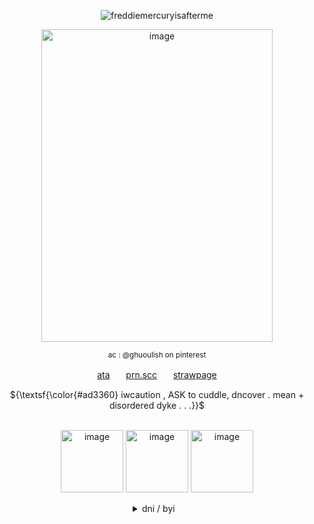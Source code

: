 

   <!-- CLICK COUNTER -->
<p align="center"> <img src="https://komarev.com/ghpvc/?username=freddiemercuryisafterme&label=^_^&color=cc004b&style=flat" alt="freddiemercuryisafterme" /> </p>
   <!-- CLICK COUNTER -->
   
   <!-- IMAGES -->
   <p align="center">
<img width="370" height="500" alt="image" src="https://files.catbox.moe/ueheil.png"/></p>
<p align="center"><sub>ac : @ghuoulish on pinterest</sub></p>


   <!-- LINKS -->
<p align="center">  <a href="https://140roaches.atabook.org/">ata</a>ㅤㅤ<a href="https://pronouns.cc/@140roaches">prn.scc</a>ㅤㅤ<a href="">strawpage</a></p>
   <!-- LINKS -->

   <p align="center">
      ${\textsf{\color{#ad3360} iwcaution , ASK to cuddle, dncover  . mean + disordered dyke . . .}}$
   <br>
  

   <!-- IMAGES -->
<br>
<p align="center">
<img width="100" height="100" alt="image" src="https://64.media.tumblr.com/5d948f9609f7952c0e9d9f2da0df8db6/3d1e741ab65cd680-32/s640x960/b0f27ae421a42de0014420660c3af6473c0550d5.gifv" />
<img width="100" height="100" alt="image" src="https://64.media.tumblr.com/bd78e465d845eaf9dc85e5147107d367/3bebae850cb83544-02/s250x400/c703ff4daa6337c4a18bfa41aa0f2d158199aafc.jpg" />
<img width="100" height="100" alt="image" src="https://64.media.tumblr.com/a6a264f75d365f26263d006b86f559bc/c52a73c5e92cb4ae-db/s250x400/904fc0fee199237151739115a3b3339302dd827f.gifv" />
</p>
   <!-- IMAGES -->
   <div align="center">
<details>

   
<summary>dni / byi⠀   </summary>

   <!-- DNI -->
   <br>
<p align="left">
  <ins><b><em>dni</em></b></ins> basic crit,, proshit, tcoaall fans, vivsiepop supporters, boyfriend to death
<br> homestuck fans also kind of Scare me so like. uuhh .. . . thin ice?? / dniuid ??
<br> under 13, exclusionists, fake claimers, antiselfship & antikin
<br> idc about f/o sharing or doubles just b chill
<br> i'll probably just block if i dont like youuuuu !!!!!11
<br> DO NOT fucking traumadump on me if i dont know you
<br> also im aroace . no i dont want to be your boyfriend
   
</p>
   <!-- DNI -->


   <!-- BYI -->
<p align="right"><ins><b><em>byi</em></b></ins> im a sharing yume !11 & <a href="https://otherkin.fandom.com/wiki/Fictionflicker">fictionflicker</a>/<a href="https://otherkin.fandom.com/wiki/Fictionleech">fictionleech</a> . . . 
<br> uhhiiuumm lik emmotionallyy unstable + have identity issues
<br> bpd+avpd traits, mood swings and a lot more
<br> i can get irrationally angry very easily so please iwc 
<br> sorry if i dont int !! i have trouble keeping up w/ relationships
<br> and i rarely int first . its not u its me . ok? ok
<br> might be quiet/dry, esp in a group. but im not doing it on purpose !!
<br>  more of a listener than a yapper really
</p>
<p align="center">
<img  width="50" height="50" alt="image" src="https://64.media.tumblr.com/1c421321ab3b8f1ef461c3416ea7aa16/9d5f35b153da30cc-bc/s75x75_c1/ae9778f44f11c18bab34ba6bf75c525bdc014b23.gifv" />
</p>
<!-- BYI -->
</details>
